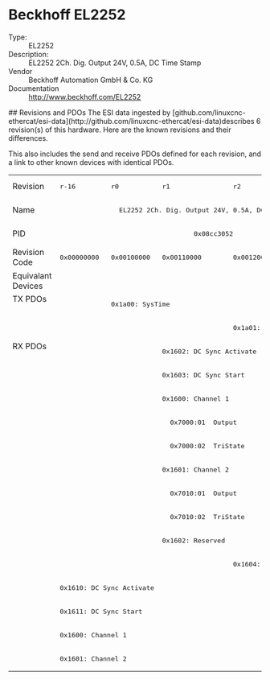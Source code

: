 #  Beckhoff EL2252

<dl>
  <dt>Type:</dt><dd>EL2252</dd>
  <dt>Description:</dt><dd>EL2252 2Ch. Dig. Output 24V, 0.5A, DC Time Stamp</dd>
  <dt>Vendor</dt><dd>Beckhoff Automation GmbH & Co. KG</dd>
  <dt>Documentation</dt><dd><a href="http://www.beckhoff.com/EL2252">http://www.beckhoff.com/EL2252</a></dd>
</dl>
## Revisions and PDOs
The ESI data ingested by [github.com/linuxcnc-ethercat/esi-data](http://github.com/linuxcnc-ethercat/esi-data)describes 6 revision(s) of this hardware.  Here are the known revisions and their differences.

This also includes the send and receive PDOs defined for each revision, and a link to other known devices with identical PDOs.

<table>
<tr >
<td class="first">Revision</td>
<td ><pre>r-16</pre></td>
<td ><pre>r0</pre></td>
<td ><pre>r1</pre></td>
<td ><pre>r2</pre></td>
<td ><pre>r3</pre></td>
<td ><pre>r4</pre></td>
</tr>
<tr >
<td class="first">Name</td>
<td  colspan=6 align="center"><pre>EL2252 2Ch. Dig. Output 24V, 0.5A, DC Time Stamp</pre></td>
</tr>
<tr >
<td class="first">PID</td>
<td  colspan=6 align="center"><pre>0x08cc3052</pre></td>
</tr>
<tr >
<td class="first">Revision Code</td>
<td ><pre>0x00000000</pre></td>
<td ><pre>0x00100000</pre></td>
<td ><pre>0x00110000</pre></td>
<td ><pre>0x00120000</pre></td>
<td ><pre>0x00130000</pre></td>
<td ><pre>0x00140000</pre></td>
</tr>
<tr >
<td class="first">Equivalant Devices</td>
<td  colspan=6 align="center"></td>
</tr>
<tr class="txpdo pdosection">
<td class="first" rowspan=2 valign=top>TX PDOs</td>
<td></td>
<td colspan=5 align="left"><pre>0x1a00: SysTime</pre></td>
<td></td>
</tr>
<tr class="txpdo pdosection">
<td  colspan=3 align="left"></td>
<td  colspan=3 align="left"><pre>0x1a01: Feedback</pre></td>
</tr>
<tr class="rxpdo pdosection">
<td class="first" rowspan=14 valign=top>RX PDOs</td>
<td colspan=2 align="left"></td>
<td colspan=4 align="left"><pre>0x1602: DC Sync Activate</pre></td>
<td></td>
</tr>
<tr class="rxpdo pdosection">
<td  colspan=2 align="left"></td>
<td  colspan=4 align="left"><pre>0x1603: DC Sync Start</pre></td>
</tr>
<tr class="rxpdo pdosection">
<td  colspan=2 align="left"></td>
<td  colspan=4 align="left"><pre>0x1600: Channel 1</pre></td>
</tr>
<tr class="rxpdo">
<td  colspan=2 align="left"></td>
<td  colspan=4 align="left"><pre>  0x7000:01  Output                          BOOL</pre></td>
</tr>
<tr class="rxpdo">
<td  colspan=2 align="left"></td>
<td  colspan=4 align="left"><pre>  0x7000:02  TriState                        BOOL</pre></td>
</tr>
<tr class="rxpdo pdosection">
<td  colspan=2 align="left"></td>
<td  colspan=4 align="left"><pre>0x1601: Channel 2</pre></td>
</tr>
<tr class="rxpdo">
<td  colspan=2 align="left"></td>
<td  colspan=4 align="left"><pre>  0x7010:01  Output                          BOOL</pre></td>
</tr>
<tr class="rxpdo">
<td  colspan=2 align="left"></td>
<td  colspan=4 align="left"><pre>  0x7010:02  TriState                        BOOL</pre></td>
</tr>
<tr class="rxpdo pdosection">
<td  colspan=2 align="left"></td>
<td ><pre>0x1602: Reserved</pre></td>
<td  colspan=3 align="left"></td>
</tr>
<tr class="rxpdo pdosection">
<td  colspan=3 align="left"></td>
<td  colspan=3 align="left"><pre>0x1604: Reserved</pre></td>
</tr>
<tr class="rxpdo pdosection">
<td  colspan=2 align="left"><pre>0x1610: DC Sync Activate</pre></td>
<td  colspan=4 align="left"></td>
</tr>
<tr class="rxpdo pdosection">
<td  colspan=2 align="left"><pre>0x1611: DC Sync Start</pre></td>
<td  colspan=4 align="left"></td>
</tr>
<tr class="rxpdo pdosection">
<td  colspan=2 align="left"><pre>0x1600: Channel 1</pre></td>
<td  colspan=4 align="left"></td>
</tr>
<tr class="rxpdo pdosection">
<td  colspan=2 align="left"><pre>0x1601: Channel 2</pre></td>
<td  colspan=4 align="left"></td>
</tr>
</table>
